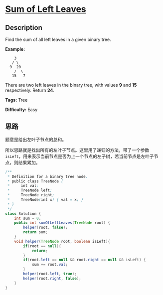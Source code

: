 # [Sum of Left Leaves][title]

## Description

Find the sum of all left leaves in a given binary tree.

**Example:**

```
    3
   / \
  9  20
    /  \
   15   7
```

There are two left leaves in the binary tree, with values **9** and **15** respectively. Return **24**.

**Tags:** Tree

**Difficulty:** Easy

## 思路

题意是给出左叶子节点的总和。

所以思路就是找出所有的左叶子节点。这里用了递归的方法，带了一个参数 `isLeft`，用来表示当前节点是否为上一个节点的左子树，若当前节点是左叶子节点，则结果累加。

``` java
/**
 * Definition for a binary tree node.
 * public class TreeNode {
 *     int val;
 *     TreeNode left;
 *     TreeNode right;
 *     TreeNode(int x) { val = x; }
 * }
 */
class Solution {
    int sum = 0;
    public int sumOfLeftLeaves(TreeNode root) {
        helper(root, false);
        return sum;
    }
    void helper(TreeNode root, boolean isLeft){
        if(root == null){
            return;
        }
        if(root.left == null && root.right == null && isLeft) {
            sum += root.val;
        }
        helper(root.left, true);
        helper(root.right, false);
    }
}
```

[title]: https://leetcode.com/problems/sum-of-left-leaves
